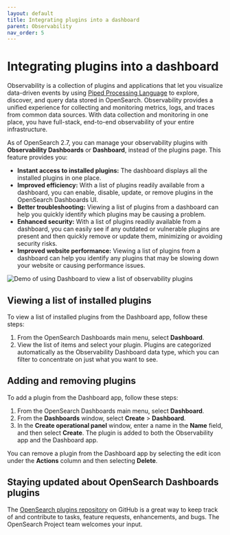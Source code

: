 ```yaml
---
layout: default
title: Integrating plugins into a dashboard
parent: Observability
nav_order: 5
---
```


# Integrating plugins into a dashboard

Observability is a collection of plugins and applications that let you visualize data-driven events by using [Piped Processing Language]({{site.url}}{{site.baseurl}}/search-plugins/sql/ppl/index/) to explore, discover, and query data stored in OpenSearch. Observability provides a unified experience for collecting and monitoring metrics, logs, and traces from common data sources. With data collection and monitoring in one place, you have full-stack, end-to-end observability of your entire infrastructure. 

As of OpenSearch 2.7, you can manage your observability plugins with **Observability Dashboards** or **Dashboard**, instead of the plugins page. This feature provides you:

- **Instant access to installed plugins:** The dashboard displays all the installed plugins in one place.
- **Improved efficiency:** With a list of plugins readily available from a dashboard, you can enable, disable, update, or remove plugins in the OpenSearch Dashboards UI.
- **Better troubleshooting:** Viewing a list of plugins from a dashboard can help you quickly identify which plugins may be causing a problem.
- **Enhanced security:** With a list of plugins readily available from a dashboard, you can easily see if any outdated or vulnerable plugins are present and then quickly remove or update them, minimizing or avoiding security risks.
- **Improved website performance:** Viewing a list of plugins from a dashboard can help you identify any plugins that may be slowing down your website or causing performance issues.

![Demo of using Dashboard to view a list of observability plugins](https://user-images.githubusercontent.com/105296784/234345611-50beb9a6-6118-449a-b015-b9f9e90b525e.gif)

## Viewing a list of installed plugins

To view a list of installed plugins from the Dashboard app, follow these steps:

1. From the OpenSearch Dashboards main menu, select **Dashboard**.
2. View the list of items and select your plugin. Plugins are categorized automatically as the Observability Dashboard data type, which you can filter to concentrate on just what you want to see.

## Adding and removing plugins

To add a plugin from the Dashboard app, follow these steps:

1. From the OpenSearch Dashboards main menu, select **Dashboard**.
2. From the **Dashboards** window, select **Create** > **Dashboard**.
3. In the **Create operational panel** window, enter a name in the **Name** field, and then select **Create**. The plugin is added to both the Observability app and the Dashboard app.

You can remove a plugin from the Dashboard app by selecting the edit icon under the **Actions** column and then selecting **Delete**.

 ## Staying updated about OpenSearch Dashboards plugins

The [OpenSearch plugins repository](https://github.com/opensearch-project/opensearch-plugins) on GitHub is a great way to keep track of and contribute to tasks, feature requests, enhancements, and bugs. The OpenSearch Project team welcomes your input.
